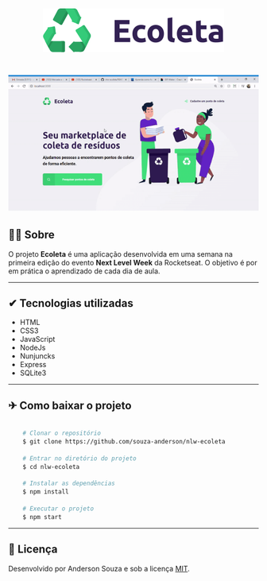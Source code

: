 <h1 align="center">
    <img src="public/assets/logo.svg">
</h1>

<h1 align="center">
    <img src="public/presentation.gif">
</h1>

## 🐱‍💻 Sobre

O projeto **Ecoleta** é uma aplicação desenvolvida em uma semana na primeira edição do evento **Next Level Week** da Rocketseat. O objetivo é por em prática o aprendizado de cada dia de aula.

---

## ✔ Tecnologias utilizadas

- HTML
- CSS3
- JavaScript
- NodeJs
- Nunjuncks
- Express
- SQLite3

---

## ✈ Como baixar o projeto

```bash

    # Clonar o repositório
    $ git clone https://github.com/souza-anderson/nlw-ecoleta

    # Entrar no diretório do projeto
    $ cd nlw-ecoleta

    # Instalar as dependências
    $ npm install

    # Executar o projeto
    $ npm start

```
---
## :page_facing_up: Licença
Desenvolvido por Anderson Souza e sob a licença [MIT](/LICENSE).
